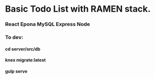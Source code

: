 # Basic Todo List with RAMEN stack.
### React Epona MySQL Express Node

### To dev:
#### cd server/src/db
#### knex migrate:latest
#### gulp serve
